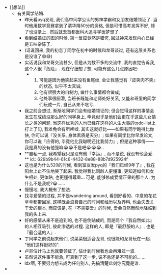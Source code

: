 - [[想法]]
	- 有关同学结婚.
		- 昨天看pyq发现, 我们高中同学公认的男神学霸和女朋友结婚领证了. 当时他用数学竞赛拿到了清华降50分的资格, 但是可惜高考发挥不好, 降了也没录上.. 然后就去首都医科大追寻学医梦想了.
		- 看到结婚证的图的时候, 第一反应竟然是错愕, 回过神来发现内心已经是五味杂陈了.
		- (话说回来, 我的初恋丁同学在初中的时候和龙哥谈过, 还有这层关系也是没谁了😅😅)
		- 实话说我和龙哥交流甚少, 但是从为数不多的交流中, 我的直觉告诉我, 这个人很『危险』. 现在仔细想了想, 可能有这么几点原因吧:
			- 1. 可能是因为他笑起来没有鱼尾纹, 会让我感觉有『皮笑肉不笑』的状态, 似乎不太真诚;
			  2. 他有很强大的自制力, 做什么事情都会做成;
			  3. 他处事很圆滑, 当班长既能和老师处好关系, 又能和班里的同学们玩成一片, 自己从来不吃亏.
		- 我之前会想过, 渐渐地同学们会有结婚领证的; 但会觉得这样的事情会发生在成绩没那么好的同学身上, 毕竟似乎是他们会更在乎这些儿女情长之类的问题. 当这样优秀的人也已经在这样的人生大事的todo-list上打上了勾, 我难免会有所唏嘘. 其实这就好比——如果有同学跑得比你快, 你可以说『没关系, 身体素质是天分』; 如果有同学比你早发论文, 你可以说『应得的, 毕竟他比我聪明还比我努力』; 但是这种事情——我是真的没有他强嘛😭😭不是吧😭😭😭..
		- **自私一点, 我希望我只是没有他『幸运』, 而不是说, 我没有他会爱. **
		  id:: 629b9b44-61c6-4432-8e88-88b7d925924f
		- 这也是为什么520的时候, 看到室友发pyq的『我们已经9年了』, 我在阳台上止不住地哭了起来. 我觉得我比同龄人更懂事, 更知道如何和女生相处, 更体贴, 也更懂得尊重… 可是, 能够修成爱情正果的那个人, 为什么不是我呢?😭……
		- 慢慢地, 我大概有了想法.
		- 找寻爱情的过程, 并不是wandering around, 看到好看的、中意的花花草草都带回家, 这样既会浪费自己的时间和经历以及养料, 也会失去关于爱的根本. 而应该是, 在『不需要爱』的时候, 爱会自然而然地降临到我的头上来.
		- 好的感情从来不是追到的, 也不是倒贴成的, 而是两个『我自然如此』的人相互吸引, 彼此渗透的过程. 这样的人, 即是『最舒服的人』, 也是『最合适的人』.
		- 丁同学之前说起来他们, 说菜菜很适合龙哥, 也很能和龙哥玩在一起. "他们这样挺好的".
		- 卢哥估计马上也就要领证了,  估计到时候我也会再难过一波.
		- 虽然说这件事不能急, 可真到了这一步, 说不急还是不可能的... ...
		- ldx啊, 不要努力想去成为任何别人, 先搞清楚此刻你究竟是谁.
-
